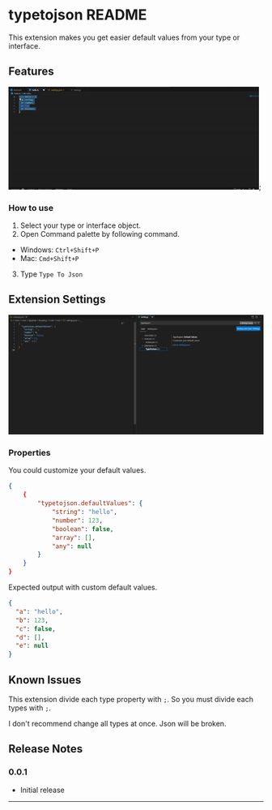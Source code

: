 # typetojson README

This extension makes you get easier default values from your type or interface.

## Features

![](assets/example.gif);

### How to use

1. Select your type or interface object.
2. Open Command palette by following command.

- Windows: `Ctrl+Shift+P`
- Mac: `Cmd+Shift+P`

3. Type `Type To Json`

## Extension Settings

![](assets/settings.png)

### Properties

You could customize your default values.

```json
{
    {
        "typetojson.defaultValues": {
            "string": "hello",
            "number": 123,
            "boolean": false,
            "array": [],
            "any": null
        }
    }
}
```

Expected output with custom default values.

```json
{
  "a": "hello",
  "b": 123,
  "c": false,
  "d": [],
  "e": null
}
```

## Known Issues

This extension divide each type property with `;`. So you must divide each types with `;`.

I don't recommend change all types at once. Json will be broken.

## Release Notes

### 0.0.1

- Initial release

---
